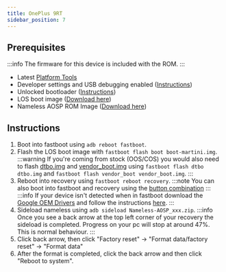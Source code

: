 ```yaml
---
title: OnePlus 9RT
sidebar_position: 7
---
```


## Prerequisites

:::info
The firmware for this device is included with the ROM.
:::
- Latest [Platform Tools](/docs/faq.md#links)
- Developer settings and USB debugging enabled ([Instructions](/docs/faq.md#enabling-developer-options))
- Unlocked bootloader ([Instructions](/docs/faq.md#how-to-unlock-bootloader))
- LOS boot image ([Download here](https://drive.google.com/file/d/18oL6m35RnyXaZKjh34muO_P3_xkK0BtB/view?usp=sharing))
- Nameless AOSP ROM Image ([Download here](/docs/getting-started/downloads/oneplus/martini.md))

## Instructions

1. Boot into fastboot using `adb reboot fastboot`.
2. Flash the LOS boot image with `fastboot flash boot boot-martini.img`.
:::warning
    If you're coming from stock (OOS/COS) you would also need to flash [dtbo.img](https://drive.google.com/file/d/1IMWHyBNobkJ31BKnOv2eRVRGRUlM9kph/view) and [vendor_boot.img](https://drive.google.com/file/d/1QScgKA9WQTMIBxYQXJFEnOuFNDXzK4Hg/view) using `fastboot flash dtbo dtbo.img` and `fastboot flash vendor_boot vendor_boot.img`.
:::
3. Reboot into recovery using `fastboot reboot recovery`.
:::note
You can also boot into fastboot and recovery using the [button combination](/docs/faq.md#button-combinations)
:::
:::info
If your device isn't detected when in fastboot download the [Google OEM Drivers](/docs/faq.md#links) and follow the instructions [here](/docs/faq.md#installing-google-usb-drivers).
:::
4. Sideload nameless using `adb sideload Nameless-AOSP_xxx.zip`.
:::info
Once you see a back arrow at the top left corner of your recovery the sideload is completed. Progress on your pc will stop at around 47%. This is normal behaviour.
:::
5. Click back arrow, then click "Factory reset" -> "Format data/factory reset" -> "Format data"
6. After the format is completed, click the back arrow and then click "Reboot to system".